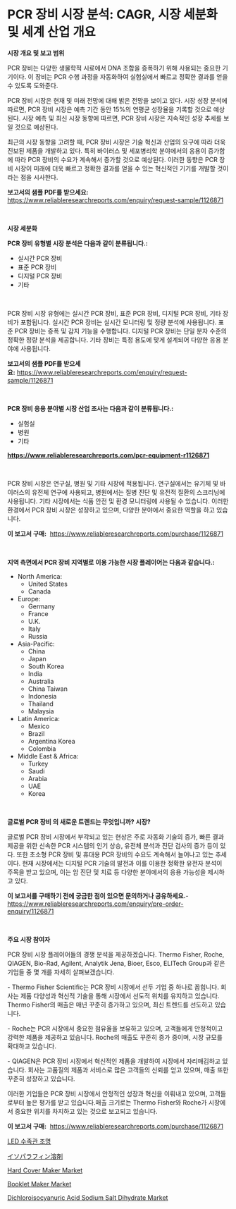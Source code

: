 <p><h1>PCR 장비 시장 분석: CAGR, 시장 세분화 및 세계 산업 개요</h1></p><p><strong>시장 개요 및 보고 범위</strong></p>
<p><p>PCR 장비는 다양한 생물학적 시료에서 DNA 조합을 증폭하기 위해 사용되는 중요한 기기이다. 이 장비는 PCR 수행 과정을 자동화하여 실험실에서 빠르고 정확한 결과를 얻을 수 있도록 도와준다.</p><p>PCR 장비 시장은 현재 및 미래 전망에 대해 밝은 전망을 보이고 있다. 시장 성장 분석에 따르면, PCR 장비 시장은 예측 기간 동안 15%의 연평균 성장율을 기록할 것으로 예상된다. 시장 예측 및 최신 시장 동향에 따르면, PCR 장비 시장은 지속적인 성장 추세를 보일 것으로 예상된다.</p><p>최근의 시장 동향을 고려할 때, PCR 장비 시장은 기술 혁신과 산업의 요구에 따라 더욱 진보된 제품을 개발하고 있다. 특히 바이러스 및 세포병리학 분야에서의 응용이 증가함에 따라 PCR 장비의 수요가 계속해서 증가할 것으로 예상된다. 이러한 동향은 PCR 장비 시장이 미래에 더욱 빠르고 정확한 결과를 얻을 수 있는 혁신적인 기기를 개발할 것이라는 점을 시사한다.</p></p>
<p><strong>보고서의 샘플 PDF를 받으세요:</strong> <a href="https://www.reliableresearchreports.com/enquiry/request-sample/1126871">https://www.reliableresearchreports.com/enquiry/request-sample/1126871</a></p>
<p>&nbsp;</p>
<p><strong>시장 세분화</strong></p>
<p><strong>PCR 장비 유형별 시장 분석은 다음과 같이 분류됩니다.:</strong></p>
<p><ul><li>실시간 PCR 장비</li><li>표준 PCR 장비</li><li>디지털 PCR 장비</li><li>기타</li></ul></p>
<p>&nbsp;</p>
<p><p>PCR 장비 시장 유형에는 실시간 PCR 장비, 표준 PCR 장비, 디지털 PCR 장비, 기타 장비가 포함됩니다. 실시간 PCR 장비는 실시간 모니터링 및 정량 분석에 사용됩니다. 표준 PCR 장비는 증폭 및 감지 기능을 수행합니다. 디지털 PCR 장비는 단일 분자 수준의 정확한 정량 분석을 제공합니다. 기타 장비는 특정 용도에 맞게 설계되어 다양한 응용 분야에 사용됩니다.</p></p>
<p><strong>보고서의 샘플 PDF를 받으세요:</strong>&nbsp;<a href="https://www.reliableresearchreports.com/enquiry/request-sample/1126871">https://www.reliableresearchreports.com/enquiry/request-sample/1126871</a></p>
<p>&nbsp;</p>
<p><strong> PCR 장비 응용 분야별 시장 산업 조사는 다음과 같이 분류됩니다.:</strong></p>
<p><ul><li>실험실</li><li>병원</li><li>기타</li></ul></p>
<p><strong><a href="https://www.reliableresearchreports.com/pcr-equipment-r1126871">https://www.reliableresearchreports.com/pcr-equipment-r1126871</a></strong></p>
<p>&nbsp;</p>
<p><p>PCR 장비 시장은 연구실, 병원 및 기타 시장에 적용됩니다. 연구실에서는 유기체 및 바이러스의 유전체 연구에 사용되고, 병원에서는 질병 진단 및 유전적 질환의 스크리닝에 사용됩니다. 기타 시장에서는 식품 안전 및 환경 모니터링에 사용될 수 있습니다. 이러한 환경에서 PCR 장비 시장은 성장하고 있으며, 다양한 분야에서 중요한 역할을 하고 있습니다.</p></p>
<p><strong>이 보고서 구매:</strong>&nbsp; <a href="https://www.reliableresearchreports.com/purchase/1126871">https://www.reliableresearchreports.com/purchase/1126871</a></p>
<p>&nbsp;</p>
<p><strong>지역 측면에서 PCR 장비 지역별로 이용 가능한 시장 플레이어는 다음과 같습니다.:</strong></p>
<p><ul>
    <li>
        North America:
        <ul>
            <li>United States</li>
            <li>Canada</li>
        </ul>
    </li>
    <li>
        Europe:
        <ul>
            <li>Germany</li>
            <li>France</li>
            <li>U.K.</li>
            <li>Italy</li>
            <li>Russia</li>
        </ul>
    </li>
    <li>
        Asia-Pacific:
        <ul>
            <li>China</li>
            <li>Japan</li>
            <li>South Korea</li>
            <li>India</li>
            <li>Australia</li>
            <li>China Taiwan</li>
            <li>Indonesia</li>
            <li>Thailand</li>
            <li>Malaysia</li>
        </ul>
    </li>
    <li>
        Latin America:
        <ul>
            <li>Mexico</li>
            <li>Brazil</li>
            <li>Argentina Korea</li>
            <li>Colombia</li>
        </ul>
    </li>
    <li>
        Middle East & Africa:
        <ul>
            <li>Turkey</li>
            <li>Saudi</li>
            <li>Arabia</li>
            <li>UAE</li>
            <li>Korea</li>
        </ul>
    </li>
    </ul></p>
<p>&nbsp;</p>
<p><strong>글로벌 PCR 장비 의 새로운 트렌드는 무엇입니까? 시장?</strong></p>
<p><p>글로벌 PCR 장비 시장에서 부각되고 있는 현상은 주로 자동화 기술의 증가, 빠른 결과 제공을 위한 신속한 PCR 시스템의 인기 상승, 유전체 분석과 진단 검사의 증가 등이 있다. 또한 초소형 PCR 장비 및 휴대용 PCR 장비의 수요도 계속해서 늘어나고 있는 추세이다. 현재 시장에서는 디지털 PCR 기술의 발전과 이를 이용한 정확한 유전자 분석이 주목을 받고 있으며, 이는 암 진단 및 치료 등 다양한 분야에서의 응용 가능성을 제시하고 있다.</p></p>
<p><strong>이 보고서를 구매하기 전에 궁금한 점이 있으면 문의하거나 공유하세요.</strong>- <a href="https://www.reliableresearchreports.com/enquiry/pre-order-enquiry/1126871">https://www.reliableresearchreports.com/enquiry/pre-order-enquiry/1126871</a></p>
<p>&nbsp;</p>
<p><strong>주요 시장 참여자</strong></p>
<p><p>PCR 장비 시장 플레이어들의 경쟁 분석을 제공하겠습니다. Thermo Fisher, Roche, QIAGEN, Bio-Rad, Agilent, Analytik Jena, Bioer, Esco, ELITech Group과 같은 기업들 중 몇 개를 자세히 살펴보겠습니다.</p><p>- Thermo Fisher Scientific는 PCR 장비 시장에서 선두 기업 중 하나로 꼽힙니다. 회사는 제품 다양성과 혁신적 기술을 통해 시장에서 선도적 위치를 유지하고 있습니다. Thermo Fisher의 매출은 매년 꾸준히 증가하고 있으며, 최신 트렌드를 선도하고 있습니다.</p><p>- Roche는 PCR 시장에서 중요한 점유율을 보유하고 있으며, 고객들에게 안정적이고 강력한 제품을 제공하고 있습니다. Roche의 매출도 꾸준히 증가 중이며, 시장 규모를 확대하고 있습니다.</p><p>- QIAGEN은 PCR 장비 시장에서 혁신적인 제품을 개발하여 시장에서 자리매김하고 있습니다. 회사는 고품질의 제품과 서비스로 많은 고객들의 신뢰를 얻고 있으며, 매출 또한 꾸준히 성장하고 있습니다.</p><p>이러한 기업들은 PCR 장비 시장에서 안정적인 성장과 혁신을 이뤄내고 있으며, 고객들로부터 높은 평가를 받고 있습니다.매출 크기로는 Thermo Fisher와 Roche가 시장에서 중요한 위치를 차지하고 있는 것으로 보고되고 있습니다.</p></p>
<p><strong>이 보고서 구매:</strong>&nbsp;&nbsp;<a href="https://www.reliableresearchreports.com/purchase/1126871">https://www.reliableresearchreports.com/purchase/1126871</a></p>
<p><p><a href="https://github.com/Penelolack456456/Market-Research-Report-List-1/blob/main/395828024672.md">LED 수족관 조명</a></p><p><a href="https://github.com/ReganWisoky2023/Market-Research-Report-List-1/blob/main/682155424912.md">イソパラフィン溶剤</a></p><p><a href="https://github.com/angelajermaine/Market-Research-Report-List-2/blob/main/hard-cover-maker-market.md">Hard Cover Maker Market</a></p><p><a href="https://github.com/provorikovar/Market-Research-Report-List-3/blob/main/booklet-maker-market.md">Booklet Maker Market</a></p><p><a href="https://issuu.com/reportprime-2/docs/dichloroisocyanuric-acid-sodium-salt-dihydrate-mar">Dichloroisocyanuric Acid Sodium Salt Dihydrate Market</a></p></p>